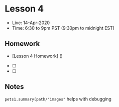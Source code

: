 # Lesson 4
- Live:  14-Apr-2020
- Time: 6:30 to 9pm PST  (9:30pm to midnight EST)

## Homework
- [Lesson 4 Homework] ()
- [ ] 
- [ ] 

## Notes
`pets1.summary(path/"images"` helps with debugging
